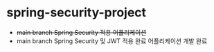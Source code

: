# spring-security-project


- ~~main branch Spring Security 적용 어플리케이션~~
- main branch Spring Security 및 JWT 적용 완료 어플리케이션 개발 완료
